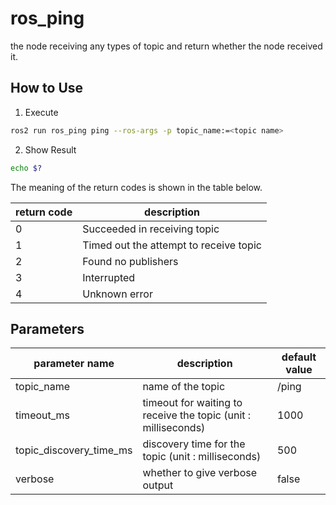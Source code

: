 # ros_ping

the node receiving any types of topic and return whether the node received it.

## How to Use

1. Execute
```bash
ros2 run ros_ping ping --ros-args -p topic_name:=<topic name>
```

2. Show Result
```bash
echo $?
```

The meaning of the return codes is shown in the table below.

| return code | description                            |
|-------------|----------------------------------------|
| 0           | Succeeded in receiving topic           |
| 1           | Timed out the attempt to receive topic |
| 2           | Found no publishers                    |
| 3           | Interrupted                            |
| 4           | Unknown error                          |

## Parameters

| parameter name          | description                                                    | default value |
|-------------------------|----------------------------------------------------------------|---------------|
| topic_name              | name of the topic                                              | /ping         |
| timeout_ms              | timeout for waiting to receive the topic (unit : milliseconds) | 1000          |
| topic_discovery_time_ms | discovery time for the topic (unit : milliseconds)             | 500           |
| verbose                 | whether to give verbose output                                 | false         |
